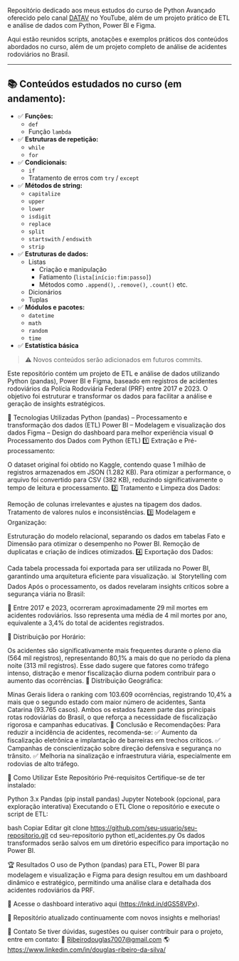 Repositório dedicado aos meus estudos do curso de Python Avançado oferecido pelo canal [DATAV](https://www.youtube.com/@datav9580) no YouTube, além de um projeto prático de ETL e análise de dados com Python, Power BI e Figma.

Aqui estão reunidos scripts, anotações e exemplos práticos dos conteúdos abordados no curso, além de um projeto completo de análise de acidentes rodoviários no Brasil.

---

## 📚 Conteúdos estudados no curso (em andamento):

- ✅ **Funções:**
  - `def`
  - Função `lambda`
- ✅ **Estruturas de repetição:**
  - `while`
  - `for`
- ✅ **Condicionais:**
  - `if`
  - Tratamento de erros com `try` / `except`
- ✅ **Métodos de string:**
  - `capitalize`
  - `upper`
  - `lower`
  - `isdigit`
  - `replace`
  - `split`
  - `startswith` / `endswith`
  - `strip`
- ✅ **Estruturas de dados:**
  - Listas
    - Criação e manipulação
    - Fatiamento (`lista[início:fim:passo]`)
    - Métodos como `.append()`, `.remove()`, `.count()` etc.
  - Dicionários
  - Tuplas
- ✅ **Módulos e pacotes:**
  - `datetime`
  - `math`
  - `random`
  - `time`
- ✅ **Estatística básica**

> ⚠️ Novos conteúdos serão adicionados em futuros commits.



Este repositório contém um projeto de ETL e análise de dados utilizando Python (pandas), Power BI e Figma, baseado em registros de acidentes rodoviários da Polícia Rodoviária Federal (PRF) entre 2017 e 2023. O objetivo foi estruturar e transformar os dados para facilitar a análise e geração de insights estratégicos.

🚀 Tecnologias Utilizadas
Python (pandas) – Processamento e transformação dos dados (ETL)
Power BI – Modelagem e visualização dos dados
Figma – Design do dashboard para melhor experiência visual
⚙️ Processamento dos Dados com Python (ETL)
1️⃣ Extração e Pré-processamento:

O dataset original foi obtido no Kaggle, contendo quase 1 milhão de registros armazenados em JSON (1.282 KB).
Para otimizar a performance, o arquivo foi convertido para CSV (382 KB), reduzindo significativamente o tempo de leitura e processamento.
2️⃣ Tratamento e Limpeza dos Dados:

Remoção de colunas irrelevantes e ajustes na tipagem dos dados.
Tratamento de valores nulos e inconsistências.
3️⃣ Modelagem e Organização:

Estruturação do modelo relacional, separando os dados em tabelas Fato e Dimensão para otimizar o desempenho no Power BI.
Remoção de duplicatas e criação de índices otimizados.
4️⃣ Exportação dos Dados:

Cada tabela processada foi exportada para ser utilizada no Power BI, garantindo uma arquitetura eficiente para visualização.
📊 Storytelling com Dados
Após o processamento, os dados revelaram insights críticos sobre a segurança viária no Brasil:

🔹 Entre 2017 e 2023, ocorreram aproximadamente 29 mil mortes em acidentes rodoviários. Isso representa uma média de 4 mil mortes por ano, equivalente a 3,4% do total de acidentes registrados.

🔹 Distribuição por Horário:

Os acidentes são significativamente mais frequentes durante o pleno dia (564 mil registros), representando 80,1% a mais do que no período da plena noite (313 mil registros).
Esse dado sugere que fatores como tráfego intenso, distração e menor fiscalização diurna podem contribuir para o aumento das ocorrências.
🔹 Distribuição Geográfica:

Minas Gerais lidera o ranking com 103.609 ocorrências, registrando 10,4% a mais que o segundo estado com maior número de acidentes, Santa Catarina (93.765 casos).
Ambos os estados fazem parte das principais rotas rodoviárias do Brasil, o que reforça a necessidade de fiscalização rigorosa e campanhas educativas.
🔹 Conclusão e Recomendações:
Para reduzir a incidência de acidentes, recomenda-se:
✅ Aumento da fiscalização eletrônica e implantação de barreiras em trechos críticos.
✅ Campanhas de conscientização sobre direção defensiva e segurança no trânsito.
✅ Melhoria na sinalização e infraestrutura viária, especialmente em rodovias de alto tráfego.

📌 Como Utilizar Este Repositório
Pré-requisitos
Certifique-se de ter instalado:

Python 3.x
Pandas (pip install pandas)
Jupyter Notebook (opcional, para exploração interativa)
Executando o ETL
Clone o repositório e execute o script de ETL:

bash
Copiar
Editar
git clone https://github.com/seu-usuario/seu-repositorio.git
cd seu-repositorio
python etl_acidentes.py
Os dados transformados serão salvos em um diretório específico para importação no Power BI.

🏆 Resultados
O uso de Python (pandas) para ETL, Power BI para modelagem e visualização e Figma para design resultou em um dashboard dinâmico e estratégico, permitindo uma análise clara e detalhada dos acidentes rodoviários da PRF.

🔗 Acesse o dashboard interativo aqui (https://lnkd.in/dGS58VPx).

📌 Repositório atualizado continuamente com novos insights e melhorias!

📧 Contato
Se tiver dúvidas, sugestões ou quiser contribuir para o projeto, entre em contato:
📩 Ribeirodouglas7007@gmail.com
🌎 https://www.linkedin.com/in/douglas-ribeiro-da-silva/
